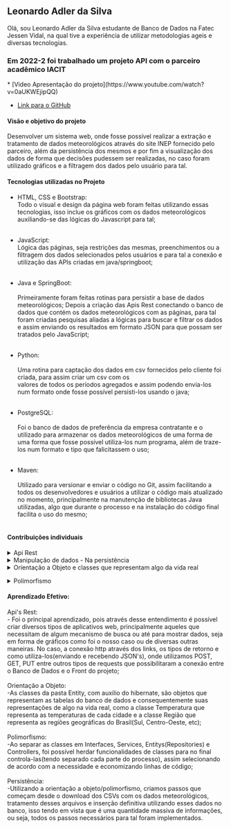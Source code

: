 <h2> Leonardo Adler da Silva </h2>

  Olá, sou Leonardo Adler da Silva
estudante de Banco de Dados na Fatec Jessen Vidal, na qual tive a experiência de utilizar
metodologias ageis e diversas tecnologias.  

<h3> Em 2022-2 foi trabalhado um projeto API com o parceiro acadêmico IACIT </h3> 
* [Video Apresentação do projeto](https://www.youtube.com/watch?v=0aUKWEjipQQ)
 
* [Link para o GitHub](https://github.com/LeoAdlerr/Projeto-Integrador-2021-2-Grupo3/tree/main)

<h4> Visão e objetivo do projeto </h4>
    Desenvolver um sistema web, onde fosse possível realizar a extração e tratamento
  de dados meteorológicos através do site INEP fornecido pelo parceiro, além da persistência 
  dos mesmos e por fim a visualização dos dados de forma que decisões pudessem ser realizadas,
  no caso foram utilizado gráficos e a filtragem dos dados pelo usuário para tal.

<h4>Tecnologias utilizadas no Projeto</h4>

- HTML, CSS e Bootstrap: 
  <br>
    Todo o visual e design da página web foram feitas utilizando essas tecnologias, isso inclue os gráficos 
  com os dados meteorológicos auxiliando-se das lógicas do Javascript para tal;
  <br><br>
- JavaScript:
  <br>
    Lógica das páginas, seja restrições das mesmas, preenchimentos ou a filtragem dos dados selecionados pelos 
  usuários e para tal a conexão e utilização das APIs criadas em java/springboot;
  <br><br>
- Java e SpringBoot:
  <br><br>
    Primeiramente foram feitas rotinas para persistir a base de dados meteorológicos; 
    Depois a criação  das Apis Rest conectando o banco de dados que contém os dados meteorológicos com as páginas, 
  para tal foram criadas pesquisas aliadas a lógicas para buscar e filtrar os dados e assim enviando os resultados
  em formato JSON para que possam ser tratados pelo JavaScript;
  <br><br>
- Python: 
  <br><br>
    Uma rotina para captação dos dados em csv fornecidos pelo cliente foi criada, para assim criar um csv com os  
  valores de todos os períodos agregados e assim podendo envia-los num formato onde fosse possível persisti-los usando
  o java;
  <br><br>
- PostgreSQL: 
  <br><br>
    Foi o banco de dados de preferência da empresa contratante e o utilizado para armazenar os dados meteorológicos de 
  uma forma de uma forma que fosse possível utiliza-los num programa, além de traze-los num formato e tipo que 
  falicitassem o uso;
  <br><br>
  
- Maven: 
  <br>  
    Utilizado para versionar e enviar o código no Git, assim facilitando a todos os desenvolvedores e usuários a utilizar o
  código mais atualizado no momento, principalmente na manutenção de bibliotecas Java utilizadas, algo que durante o processo 
  e na instalação do código final facilita o uso do mesmo;
  <br><br>
  
<h4>Contribuições individuais</h4>
  <details>
<summary>Api Rest </summary>
	
  <p><br>
  	- Usando spring boot, criei as api's a serem consumidas, nas quais conectei com o banco sql para buscar os dados 
  filtrados pelo frontend, foi pensado em criar uma lógica que contemple quaisquer pesquisas feitas, além
  do crud com as telas de Login;
	  <br>
    * [classe Controller exemplo]@Controller
public class TemperaturaController {

	@Autowired(required = true)
	private ServiceTemperatura temperaturaService;

	@PostMapping(value = { "/temperatura" }, consumes = MediaType.APPLICATION_JSON_VALUE)
	public ResponseEntity<List<Temperatura>> postFiltroPorData(@RequestBody FilterDataVo data) throws ParseException {
		
		List<Temperatura> listTemperatura = temperaturaService.getByFilter(data.getEstacao(), data.getDataInicio(), data.getDataFim());
		
		return listTemperatura != null && listTemperatura.size() > 0 ? new ResponseEntity<List<Temperatura>>(listTemperatura, HttpStatus.CREATED)
				: new ResponseEntity<List<Temperatura>>(listTemperatura, HttpStatus.BAD_REQUEST);

	}
}    
    Neste exemplo utilizei um método post para receber os dados vindos do frontend, no caso em formato JSON. Para receber esse json foi 
  necessário criar uma classe(FilterDataVO) que tivesse um modelo e atributos equivalentes aos vindos do JS.
    Entra os dados no método vindos de um service que foi feita a inserção de dependência na classe controller e após a resposta, dependendo
  do retorno ou não da função(getByFilter), existe um ternário para dar uma resposta que no caso pode ser um BadRequest(se não houver um
  retorno)  ou Created(caso haja um retorno). 
  </p>
  </details>
	  
	  
  
<details>
<summary>Manipulação de dados
- Na persistência</summary>
<p><br><br>
	Scripts em java para popular o banco com os dados vindos do csv
	<br><br>
 *[Classe regiaoService]
  	
  Nesse trecho primeiramente recebo os dados vindos do csv referentes aos estados e como são diversas linhas
	  com o mesmo valor seguidas, criei uma lógica que quando um valor fosse inserido(for), só teria uma inserção 
	  novamente quando houvesse uma mudança, pois só queriamos uma instância de cada Estado nas tabelas, utilizando 
	  um objeto com os valores em seus atributos utilizamos o springBoot para inserir cada instância na respectiva tabela,
	  usando o comando .save;
	
	  public void insBancoService
	  (ArrayList<String> regEstN,
	  ArrayList<String> regEstC,
	  ArrayList<String> regEstLA, 
	  ArrayList<String> regEstLO, 
	  ArrayList<String> regEstAL, 
   	  ArrayList<String> regEstD, 
	  ArrayList<String> etd) 
		int ii = regEstC.size();
		for (int i = 1; i < ii; i++) {
			String estNome = regEstN.get(i);
			String estC = regEstC.get(i);
			String latitude = regEstLA.get(i);
			String longitude = regEstLO.get(i);
			String altitude = regEstAL.get(i);
			String dataFundacao = regEstD.get(i);
			String estadoS = etd.get(i);

			if (i - 1 >= 0 && regEstC.get(i - 1) != estC) {
				Estado estado = new Estado();
				estado = serviceEstado.returnEstado(estadoS);
				Estado estadoID = new Estado(estado.getEtdId());
				Estacao estacao = new Estacao(estadoID, estC, BigDecimal.valueOf(Double.parseDouble(longitude)),
						estNome, Timestamp.valueOf(dataFundacao + " 00:00:00"),
						BigDecimal.valueOf(Double.parseDouble(latitude)),
						BigDecimal.valueOf(Double.parseDouble(altitude)));
				estacaoRepository.save(estacao);
			} else {
				continue;
			}
    };
	</p>
</details>
	
<details>
<summary>Orientação a Objeto e classes que representam algo da vida real</summary>
<p><br> <br>
	No exemplo em questão represento a Radiação globlal das cidades em questão, que contém o horário da coleta e o valor da radiação no momento da coleta do dado;
	<br>
@Entity(name = "radiacao_global")
@Table(name = "radiacao_global")
@Getter
@Setter
@NoArgsConstructor
@Component
public class RadiacaoGlobal {
	public RadiacaoGlobal(Estacao estCodigo, Timestamp dataHora, BigDecimal valor) {
		this.estCodigo=estCodigo;
		this.dataHora=dataHora;
		this.valor=valor;
	}
	
	@Id
	@GeneratedValue(strategy = GenerationType.IDENTITY)
	@Column(name= "rag_id")
    private Integer ragId;

	@Column(name= "rag_radiacao_global")
    private BigDecimal valor;

	@Column(name= "rag_data_hora")
    private Timestamp dataHora;

	@ManyToOne
	@JoinColumn(name = "est_codigo", referencedColumnName = "est_codigo")
	private Estacao estCodigo;
}
		</p>
	</details>
	
<details>
<summary>Polimorfismo</summary>
<p><br><br>
	Com a utilização de Interfaces do Hibernate, criamos uma possibilidade de utilizar os atributos para
comunicar colunas e tabelas do banco de dados com as classes que representam cada respectiva entidade;
	<br>
	@Repository
public interface EstadoRepository extends JpaRepository<Estado, Integer> {
	@Query(value = "SELECT * FROM estado WHERE etd_unidade_federativa = ?1", nativeQuery = true)
	public Estado selectBySigla(String etd);

	@Query(value = "SELECT * FROM estado", nativeQuery = true)
	public List<Estado> selectEstado();
	}
</p>
</details>
  
 <h4>Aprendizado Efetivo:</h4>

  <summary>Api's Rest:</summary>
  - Foi o principal aprendizado, pois através desse entendimento é possível criar diversos tipos de aplicativos
  web, principalmente aqueles que necessitam de algum mecanismo de busca ou até para mostrar dados, seja em forma de gráficos como foi o nosso
		caso ou de diversas outras maneiras.
    No caso, a conexão http através dos links, os tipos de retorno e como utiliza-los(enviando e recebendo JSON's), onde utilizamos POST, GET,
    PUT entre outros tipos de requests que possibilitaram a conexão entre o Banco de Dados e o Front do projeto;
<br>	<br>
<summary>Orientação a Objeto:</summary>
	-As classes da pasta Entity, com auxilio do hibernate, são objetos que representam as tabelas do banco de dados e consequentemente suas representações de algo na vida real, como a classe Temperatura que representa as temperaturas de cada cidade e a classe Região que representa as regiões geográficas do Brasil(Sul, Centro-Oeste, etc);
<br><br>
 <summary>Polimorfismo:</summary>
	-Ao separar as classes em Interfaces, Services, Entitys(Repositories) e Controllers, foi possível herdar funcionalidades de classes para no final controla-las(tendo separado cada parte do processo), assim selecionando de acordo com a necessidade e economizando linhas de código;
<br><br>
<summary>Persistência:</summary>
	-Utilizando a orientação a objeto/polimorfismo, criamos passos que começam desde o download dos CSVs com os dados meteorológicos, tratamento desses arquivos e inserção definitiva utilizando esses dados no banco, isso tendo em vista que é uma quantidade massiva de informações, ou seja, todos os passos necessários para tal foram implementados.

  

  
